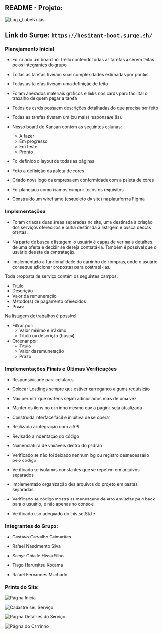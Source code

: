 ## README - Projeto:
![Logo_LabeNinjas](https://user-images.githubusercontent.com/85365177/128575769-8421d053-b028-42b4-864e-bf570d1749b4.png)


## Link do Surge:  `https://hesitant-boot.surge.sh/`


### Planejamento Inicial

- Foi criado um board no Trello contendo todas as tarefas a serem feitas pelos integrantes do grupo
- Todas as tarefas tiveram suas complexidades estimadas por pontos
- Todas as tarefas tiveram uma definição de feito
- Foram anexados materiais gráficos e links nos cards para facilitar o trabalho de quem pegar a tarefa
- Todos os cards possuem descrições detalhadas do que precisa ser feito
- Todas as tarefas tiveram um (ou mais) responsável(is).
- Nosso board de Kanban contém as seguintes colunas:
    - A fazer
    - Em progresso
    - Em teste
    - Pronto

- Foi definido o layout de todas as páginas
- Feito a definição da paleta de cores
- Criado nova logo da empresa em conformidade com a paleta de cores
- Foi planejado como iríamos cumprir todos os requisitos
- Construído um wireframe (esqueleto do site) na plataforma Figma


### Implementações

- Foram criadas duas áreas separadas no site, uma destinada à criação dos serviços oferecidos e outra destinada à listagem e busca dessas ofertas.

- Na parte de busca e listagem, o usuário é capaz de ver mais detalhes de uma oferta e decidir se deseja contratá-la. Também é possível que o usuário desista da contratação.

- Implementado a funcionalidade do carrinho de compras, onde o usuário consegue adicionar propostas para contratá-las.

Toda proposta de serviço contém os seguintes campos: 
- Título
- Descrição
- Valor da remuneração
- Método(s) de pagamento oferecidos
- Prazo

Na listagem de trabalhos é possível:
- Filtrar por:
    - Valor mínimo e máximo
    - Título ou descrição (busca)
- Ordenar por:
    - Título
    - Valor da remuneração
    - Prazo


### Implementações Finais e Últimas Verificações

- Responsividade para celulares

- Colocar Loadings sempre que estiver carregando alguma requisição

- Não permitir que os itens sejam adicionados mais de uma vez

- Manter os itens no carrinho mesmo que a página seja atualizada

- Construída interface fácil e intuitiva de se operar

- Realizada a integração com a API

- Revisado a indentação do código

- Nomenclatura de variáveis dentro do padrão

- Verificado se não foi deixado nenhum log ou registro desnecessário pelo código

- Verificado se isolamos constantes que se repetem em arquivos separados

- Implementado organização dos arquivos do projeto em pastas separadas

- Verificado se código mostra as mensagens de erro enviadas pelo back para o usuário, e não apenas no console

- Verificado uso adequado do this.setState

### Integrantes do Grupo:

- Gustavo Carvalho Guimarães

- Rafael Nascimento Silva

- Samyr Chiade Hissa Filho

- Tiago Harumitsu Kodama

- Rafael Fernandes Machado


### Prints do Site:
![Página Inicial](https://user-images.githubusercontent.com/85365177/128402822-fec3328c-67c5-4ca5-aac0-531285a2bd59.png)

![Cadastre seu Serviço](https://user-images.githubusercontent.com/85365177/128576145-a0d969ca-0ab1-45fa-8b51-f2e3d0d768d1.png)

![Página Detalhes do Serviço](https://user-images.githubusercontent.com/85365177/128576662-bc1d8695-4b36-4a2a-9ec3-d85f3ed50fea.png)

![Página do Carrinho](https://user-images.githubusercontent.com/85365177/128576880-93dc0d94-0113-4ebf-ae29-7b70d08dd57e.png)




